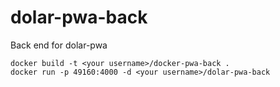 # dolar-pwa-back
Back end for dolar-pwa

```
docker build -t <your username>/docker-pwa-back .
docker run -p 49160:4000 -d <your username>/dolar-pwa-back
```
